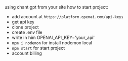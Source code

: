 using chant gpt from your site
how to start project:
- add account at ```https://platform.openai.com/api-keys```
- get api key
- clone project
- create .env file 
- write in him OPENAI_API_KEY='your_api'
- ```npm i nodemon``` for install nodemon local 
- ```npm start``` for start project
- account billing 
